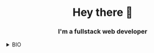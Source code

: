 <h1 align="center">Hey there 👋</h1>
<h3 align="center">I'm a fullstack web developer</h3>

<details>
<summary>
  BIO
</summary>

</details>
